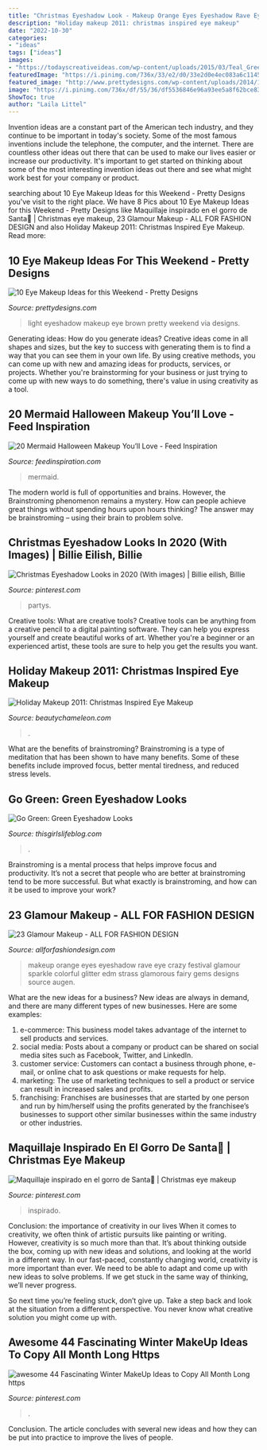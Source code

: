 ```yaml
---
title: "Christmas Eyeshadow Look - Makeup Orange Eyes Eyeshadow Rave Eye Crazy Festival Glamour Sparkle Colorful Glitter Edm Strass Glamorous Fairy Gems Designs Source Augen"
description: "Holiday makeup 2011: christmas inspired eye makeup"
date: "2022-10-30"
categories:
- "ideas"
tags: ["ideas"]
images:
- "https://todayscreativeideas.com/wp-content/uploads/2015/03/Teal_Green.jpg"
featuredImage: "https://i.pinimg.com/736x/33/e2/d0/33e2d0e4ec083a6c114531f007c0d073.jpg"
featured_image: "http://www.prettydesigns.com/wp-content/uploads/2014/11/Light-Brown-Eyeshadow.jpg"
image: "https://i.pinimg.com/736x/df/55/36/df5536846e96a93ee5a8f62bce8399f2.jpg"
ShowToc: true
author: "Laila Littel"
---
```



Invention ideas are a constant part of the American tech industry, and they continue to be important in today's society. Some of the most famous inventions include the telephone, the computer, and the internet. There are countless other ideas out there that can be used to make our lives easier or increase our productivity. It's important to get started on thinking about some of the most interesting invention ideas out there and see what might work best for your company or product.

	

		
searching about 10 Eye Makeup Ideas for this Weekend - Pretty Designs you've visit to the right place. We have 8 Pics about 10 Eye Makeup Ideas for this Weekend - Pretty Designs like Maquillaje inspirado en el gorro de Santa🎅 | Christmas eye makeup, 23 Glamour Makeup - ALL FOR FASHION DESIGN and also Holiday Makeup 2011: Christmas Inspired Eye Makeup. Read more:
		
    
## 10 Eye Makeup Ideas For This Weekend - Pretty Designs

<img loading=lazy src="http://www.prettydesigns.com/wp-content/uploads/2014/11/Light-Brown-Eyeshadow.jpg" onerror="this.onerror=null;this.src='https://tse1.mm.bing.net/th?id=OIP.x5h3RfE-G8AYC9pWjVdGBQHaO2&amp;pid=15.1';" alt="10 Eye Makeup Ideas for this Weekend - Pretty Designs">

_Source: prettydesigns.com_

>light eyeshadow makeup eye brown pretty weekend via designs. 

	

Generating ideas: How do you generate ideas?
Creative ideas come in all shapes and sizes, but the key to success with generating them is to find a way that you can see them in your own life. By using creative methods, you can come up with new and amazing ideas for products, services, or projects. Whether you're brainstorming for your business or just trying to come up with new ways to do something, there's value in using creativity as a tool.

    
## 20 Mermaid Halloween Makeup You’ll Love - Feed Inspiration

<img loading=lazy src="http://feedinspiration.com/wp-content/uploads/2016/08/mermaid-makeup-idea.jpg" onerror="this.onerror=null;this.src='https://tse2.mm.bing.net/th?id=OIP.55t-_zLgoYMpVoEmrjYkrAHaJi&amp;pid=15.1';" alt="20 Mermaid Halloween Makeup You’ll Love - Feed Inspiration">

_Source: feedinspiration.com_

>mermaid. 

	

The modern world is full of opportunities and brains. However, the Brainstroming phenomenon remains a mystery. How can people achieve great things without spending hours upon hours thinking? The answer may be brainstroming – using their brain to problem solve.

    
## Christmas Eyeshadow Looks In 2020 (With Images) | Billie Eilish, Billie

<img loading=lazy src="https://i.pinimg.com/736x/aa/01/d1/aa01d12265a328e967886cc968f98b15.jpg" onerror="this.onerror=null;this.src='https://tse2.mm.bing.net/th?id=OIP.Ar87UrMcDCprgqiz08FSqAAAAA&amp;pid=15.1';" alt="Christmas Eyeshadow Looks in 2020 (With images) | Billie eilish, Billie">

_Source: pinterest.com_

>partys. 

	

Creative tools: What are creative tools?
Creative tools can be anything from a creative pencil to a digital painting software. They can help you express yourself and create beautiful works of art. Whether you're a beginner or an experienced artist, these tools are sure to help you get the results you want.

    
## Holiday Makeup 2011: Christmas Inspired Eye Makeup

<img loading=lazy src="https://beautychameleon.com/wp-content/uploads/2011/12/100_6213.jpg" onerror="this.onerror=null;this.src='https://tse4.mm.bing.net/th?id=OIP.uTcl60SQSKEwBWrhoCyf5QHaJ4&amp;pid=15.1';" alt="Holiday Makeup 2011: Christmas Inspired Eye Makeup">

_Source: beautychameleon.com_

>. 

	

What are the benefits of brainstroming?
Brainstroming is a type of meditation that has been shown to have many benefits. Some of these benefits include improved focus, better mental tiredness, and reduced stress levels.

    
## Go Green: Green Eyeshadow Looks

<img loading=lazy src="https://todayscreativeideas.com/wp-content/uploads/2015/03/Teal_Green.jpg" onerror="this.onerror=null;this.src='https://tse1.mm.bing.net/th?id=OIP.6LZ4V010F8AwP88NgJMkQQHaNF&amp;pid=15.1';" alt="Go Green: Green Eyeshadow Looks">

_Source: thisgirlslifeblog.com_

>. 

	

Brainstroming is a mental process that helps improve focus and productivity. It’s not a secret that people who are better at brainstroming tend to be more successful. But what exactly is brainstroming, and how can it be used to improve your work?

    
## 23 Glamour Makeup - ALL FOR FASHION DESIGN

<img loading=lazy src="https://allforfashiondesign.com/wp-content/uploads/2014/01/ws-3.jpg" onerror="this.onerror=null;this.src='https://tse1.mm.bing.net/th?id=OIP.p05PAiHI0Id09HOKKM_1DgHaHa&amp;pid=15.1';" alt="23 Glamour Makeup - ALL FOR FASHION DESIGN">

_Source: allforfashiondesign.com_

>makeup orange eyes eyeshadow rave eye crazy festival glamour sparkle colorful glitter edm strass glamorous fairy gems designs source augen. 

	

What are the new ideas for a business?
New ideas are always in demand, and there are many different types of new businesses. Here are some examples: 
1. e-commerce: This business model takes advantage of the internet to sell products and services. 
2. social media: Posts about a company or product can be shared on social media sites such as Facebook, Twitter, and LinkedIn. 
3. customer service: Customers can contact a business through phone, e-mail, or online chat to ask questions or make requests for help. 
4. marketing: The use of marketing techniques to sell a product or service can result in increased sales and profits. 
5. franchising: Franchises are businesses that are started by one person and run by him/herself using the profits generated by the franchisee’s businesses to support other similar businesses within the same industry or other industries.

    
## Maquillaje Inspirado En El Gorro De Santa🎅 | Christmas Eye Makeup

<img loading=lazy src="https://i.pinimg.com/736x/df/55/36/df5536846e96a93ee5a8f62bce8399f2.jpg" onerror="this.onerror=null;this.src='https://tse4.mm.bing.net/th?id=OIP.lpM9NsQBncbZF7VEuvbKiwHaHa&amp;pid=15.1';" alt="Maquillaje inspirado en el gorro de Santa🎅 | Christmas eye makeup">

_Source: pinterest.com_

>inspirado. 

	

Conclusion: the importance of creativity in our lives
When it comes to creativity, we often think of artistic pursuits like painting or writing.  However, creativity is so much more than that. It’s about thinking outside the box, coming up with new ideas and solutions, and looking at the world in a different way.
In our fast-paced, constantly changing world, creativity is more important than ever. We need to be able to adapt and come up with new ideas to solve problems. If we get stuck in the same way of thinking, we’ll never progress.

So next time you’re feeling stuck, don’t give up. Take a step back and look at the situation from a different perspective. You never know what creative solution you might come up with.

    
## Awesome 44 Fascinating Winter MakeUp Ideas To Copy All Month Long Https

<img loading=lazy src="https://i.pinimg.com/736x/33/e2/d0/33e2d0e4ec083a6c114531f007c0d073.jpg" onerror="this.onerror=null;this.src='https://tse4.mm.bing.net/th?id=OIP.NYhY2qmrXKEQ6kbsEqmYPgHaLG&amp;pid=15.1';" alt="awesome 44 Fascinating Winter MakeUp Ideas to Copy All Month Long https">

_Source: pinterest.com_

>. 

	

Conclusion.
The article concludes with several new ideas and how they can be put into practice to improve the lives of people.

